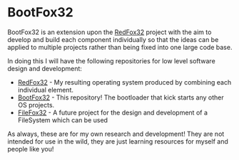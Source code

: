 # BootFox32
BootFox32 is an extension upon the
[RedFox32](https://github.com/RedFox0x20/RedFox32) project with the aim to
develop and build each component individually so that the ideas can be applied
to multiple projects rather than being fixed into one large code base.

In doing this I will have the following repositories for low level software
design and development:
* [RedFox32](https://github.com/RedFox0x20/RedFox32) - My resulting operating
system produced by combining each individual element.
* [BootFox32](https://github.com/RedFox0x20/BootFox32) - This repository! The
bootloader that kick starts any other OS projects.
* [FileFox32](https://github.com/RedFox0x20/FileFox32) - A future project for the design and development of a FileSystem which can be
used

As always, these are for my own research and development! They are not intended
for use in the wild, they are just learning resources for myself and people like
you!
